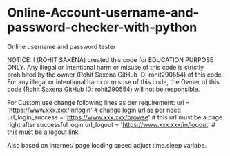 # Online-Account-username-and-password-checker-with-python
Online username and password tester

NOTICE: I (ROHIT SAXENA) created this code for EDUCATION PURPOSE ONLY. 
Any illegal or intentional harm or misuse of this code is strictly prohibited by the owner (Rohit Saxena GitHub ID: rohit290554) of this code. 
For any illegal or intentional harm or misuse of this code, the Owner of this code (Rohit Saxena GitHub ID: rohit290554) will not be responsible.

For Custom use change following lines as per requirement:
url = 'https://www.xxx.xxx/in/login'  # change login url as per need
url_login_success = 'https://www.xxx.xxx/browse'  # this url must be a page right after successful login
url_logout = 'https://www.xxx.xxx/in/logout'  # this must be a logout link

Also based on internet/ page loading speed adjust time.sleep variabe.
